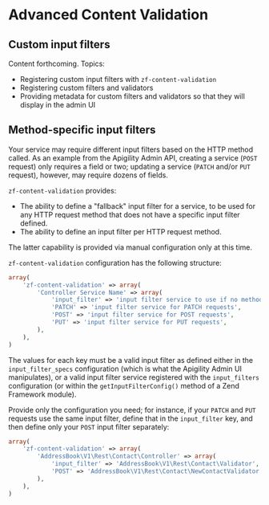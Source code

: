 Advanced Content Validation
===========================

Custom input filters
--------------------

Content forthcoming. Topics:

- Registering custom input filters with `zf-content-validation`
- Registering custom filters and validators
- Providing metadata for custom filters and validators so that they will display in the admin UI

Method-specific input filters
-----------------------------

Your service may require different input filters based on the HTTP method called. As an example from
the Apigility Admin API, creating a service (`POST` request) only requires a field or two; updating
a service (`PATCH` and/or `PUT` request), however, may require dozens of fields.

`zf-content-validation` provides:

- The ability to define a "fallback" input filter for a service, to be used for any HTTP request
  method that does not have a specific input filter defined.
- The ability to define an input filter per HTTP request method.

The latter capability is provided via manual configuration only at this time.

`zf-content-validation` configuration has the following structure:

```php
array(
    'zf-content-validation' => array(
        'Controller Service Name' => array(
            'input_filter' => 'input filter service to use if no method specific filter available',
            'PATCH' => 'input filter service for PATCH requests',
            'POST' => 'input filter service for POST requests',
            'PUT' => 'input filter service for PUT requests',
        ),
    ),
)
```

The values for each key must be a valid input filter as defined either in the `input_filter_specs`
configuration (which is what the Apigility Admin UI manipulates), or a valid input filter service
registered with the `input_filters` configuration (or within the `getInputFilterConfig()` method of
a Zend Framework module).

Provide only the configuration you need; for instance, if your `PATCH` and `PUT` requests use the
same input filter, define that in the `input_filter` key, and then define only your `POST` input
filter separately:

```php
array(
    'zf-content-validation' => array(
        'AddressBook\V1\Rest\Contact\Controller' => array(
            'input_filter' => 'AddressBook\V1\Rest\Contact\Validator',
            'POST' => 'AddressBook\V1\Rest\Contact\NewContactValidator',
        ),
    ),
)
```
